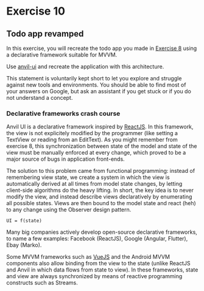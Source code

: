 # Exercise 10

## Todo app revamped

In this exercise, you will recreate the todo app you made in [Exercise 8](../ex8/README.md) using a declarative framework suitable for MVVM.

Use [anvil-ui](https://github.com/anvil-ui/anvil) and recreate the application with this architecture.

This statement is voluntarily kept short to let you explore and struggle against new tools and environments. You should be able to find most of your answers on Google, but ask an assistant if you get stuck or if you do not understand a concept.

### Declarative frameworks crash course

Anvil UI is a declarative framework inspired by [ReactJS](https://reactjs.org/). In this framework, the view is not explicitely modified by the programmer (like setting a TextView or reading from an EditText). As you might remember from exercise 8, this synchronization between state of the model and state of the view must be manually enforced at every change, which proved to be a major source of bugs in application front-ends.

The solution to this problem came from functional programming: instead of remembering view state, we create a system in which the view is automatically derived at all times from model state changes, by letting client-side algorithms do the heavy lifting. In short, the key idea is to never modify the view, and instead describe views declaratively by enumerating all possible states. Views are then bound to the model state and react (heh) to any change using the Observer design pattern.

```
UI = f(state)
```

Many big companies actively develop open-source declarative frameworks, to name a few examples: Facebook (ReactJS), Google (Angular, Flutter), Ebay (Marko).

Some MVVM frameworks such as [VueJS](https://vuejs.org/) and the Android MVVM components also allow binding from the view to the state (unlike ReactJS and Anvil in which data flows from state to view). In these frameworks, state and view are always synchronized by means of reactive programming constructs such as Streams.